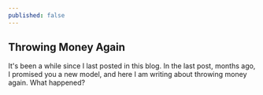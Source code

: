 ```yaml
---
published: false
---
```

## Throwing Money Again

It's been a while since I last posted in this blog. In the last post, months ago, I promised you a new model, and here I am writing about throwing money again. What happened?